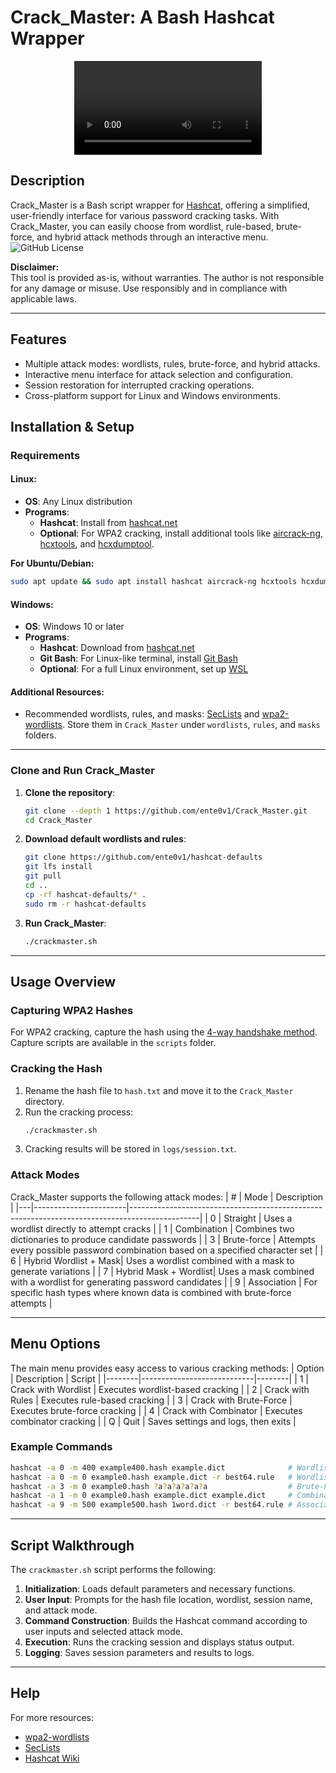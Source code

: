 # Crack_Master: A Bash Hashcat Wrapper

<p align="center">
  <video src="https://github.com/user-attachments/assets/d1d129df-9ed3-412f-9d64-0432a074e863" />
</p>

## Description

Crack_Master is a Bash script wrapper for [Hashcat](https://hashcat.net/hashcat/), offering a simplified, user-friendly interface for various password cracking tasks. With Crack_Master, you can easily choose from wordlist, rule-based, brute-force, and hybrid attack methods through an interactive menu. ![GitHub License](https://img.shields.io/github/license/ente0v1/Crack_Master)

**Disclaimer:**  
This tool is provided as-is, without warranties. The author is not responsible for any damage or misuse. Use responsibly and in compliance with applicable laws.

---

## Features
- Multiple attack modes: wordlists, rules, brute-force, and hybrid attacks.
- Interactive menu interface for attack selection and configuration.
- Session restoration for interrupted cracking operations.
- Cross-platform support for Linux and Windows environments.

## Installation & Setup

### Requirements

#### Linux:
- **OS**: Any Linux distribution
- **Programs**:
  - **Hashcat**: Install from [hashcat.net](https://hashcat.net/hashcat/)
  - **Optional**: For WPA2 cracking, install additional tools like [aircrack-ng](https://www.aircrack-ng.org/), [hcxtools](https://github.com/zkryss/hcxtools), and [hcxdumptool](https://github.com/fg8/hcxdumptool).

**For Ubuntu/Debian:**
```bash
sudo apt update && sudo apt install hashcat aircrack-ng hcxtools hcxdumptool git
```

#### Windows:
- **OS**: Windows 10 or later
- **Programs**:
  - **Hashcat**: Download from [hashcat.net](https://hashcat.net/hashcat/)
  - **Git Bash**: For Linux-like terminal, install [Git Bash](https://git-scm.com/download/win)
  - **Optional**: For a full Linux environment, set up [WSL](https://docs.microsoft.com/en-us/windows/wsl/install)

#### Additional Resources:
- Recommended wordlists, rules, and masks: [SecLists](https://github.com/danielmiessler/SecLists) and [wpa2-wordlists](https://github.com/kennyn510/wpa2-wordlists.git). Store them in `Crack_Master` under `wordlists`, `rules`, and `masks` folders.

---

### Clone and Run Crack_Master
1. **Clone the repository**:
   ```bash
   git clone --depth 1 https://github.com/ente0v1/Crack_Master.git
   cd Crack_Master
   ```
2. **Download default wordlists and rules**:
   ```bash
   git clone https://github.com/ente0v1/hashcat-defaults
   git lfs install
   git pull
   cd ..
   cp -rf hashcat-defaults/* .
   sudo rm -r hashcat-defaults
   ```
3. **Run Crack_Master**:
   ```bash
   ./crackmaster.sh
   ```

---

## Usage Overview

### Capturing WPA2 Hashes
For WPA2 cracking, capture the hash using the [4-way handshake method](https://www.youtube.com/watch?v=WfYxrLaqlN8). Capture scripts are available in the `scripts` folder.

### Cracking the Hash
1. Rename the hash file to `hash.txt` and move it to the `Crack_Master` directory.
2. Run the cracking process:
   ```bash
   ./crackmaster.sh
   ```
3. Cracking results will be stored in `logs/session.txt`.

### Attack Modes
Crack_Master supports the following attack modes:
| # | Mode                 | Description                                                                                   |
|---|-----------------------|-----------------------------------------------------------------------------------------------|
| 0 | Straight              | Uses a wordlist directly to attempt cracks                                                    |
| 1 | Combination           | Combines two dictionaries to produce candidate passwords                                      |
| 3 | Brute-force           | Attempts every possible password combination based on a specified character set               |
| 6 | Hybrid Wordlist + Mask| Uses a wordlist combined with a mask to generate variations                                   |
| 7 | Hybrid Mask + Wordlist| Uses a mask combined with a wordlist for generating password candidates                       |
| 9 | Association           | For specific hash types where known data is combined with brute-force attempts                |

---

## Menu Options

The main menu provides easy access to various cracking methods:
| Option | Description                | Script |
|--------|----------------------------|--------|
| 1      | Crack with Wordlist        | Executes wordlist-based cracking |
| 2      | Crack with Rules           | Executes rule-based cracking |
| 3      | Crack with Brute-Force     | Executes brute-force cracking |
| 4      | Crack with Combinator      | Executes combinator cracking |
| Q      | Quit                       | Saves settings and logs, then exits |

### Example Commands
```bash
hashcat -a 0 -m 400 example400.hash example.dict              # Wordlist
hashcat -a 0 -m 0 example0.hash example.dict -r best64.rule   # Wordlist + Rules
hashcat -a 3 -m 0 example0.hash ?a?a?a?a?a?a                  # Brute-Force
hashcat -a 1 -m 0 example0.hash example.dict example.dict     # Combination
hashcat -a 9 -m 500 example500.hash 1word.dict -r best64.rule # Association
```

---

## Script Walkthrough

The `crackmaster.sh` script performs the following:
1. **Initialization**: Loads default parameters and necessary functions.
2. **User Input**: Prompts for the hash file location, wordlist, session name, and attack mode.
3. **Command Construction**: Builds the Hashcat command according to user inputs and selected attack mode.
4. **Execution**: Runs the cracking session and displays status output.
5. **Logging**: Saves session parameters and results to logs.

---

## Help
For more resources:
- [wpa2-wordlists](https://github.com/kennyn510/wpa2-wordlists.git)
- [SecLists](https://github.com/danielmiessler/SecLists)
- [Hashcat Wiki](https://hashcat.net/wiki/)

